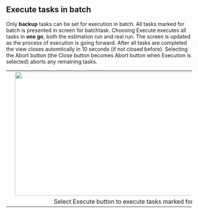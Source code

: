 ## Execute tasks in batch

Only **backup** tasks can be set for execution in batch. All tasks marked for batch is presented in screen for batchtask. Choosing Execute executes all tasks in **one go**, both the estimation run and real run. The screen is updated as the process of execution is going forward. After all tasks are completed the view closes automtically in 10 seconds (if not closed before). Selecting the Abort button (the Close button becomes Abort button when Execution is selected) aborts any remaining tasks.


<table align="center" cellpadding="0" cellspacing="0" class="tr-caption-container" style="margin-left: auto; margin-right: auto; text-align: center;">
<tbody>
<tr><td style="text-align: center;">
<a href="https://3.bp.blogspot.com/-BUlrOHueogY/WAmhjz0rQPI/AAAAAAAAL5w/yD21ybRDyGEoeY5ygEmV9f6H2etj5OqbwCLcB/s1600/Screen%2BShot%2B2016-10-20%2Bat%2B09.22.39.png" imageanchor="1" style="margin-left: 1em; margin-right: 1em;"><img border="0" height="336" src="https://3.bp.blogspot.com/-BUlrOHueogY/WAmhjz0rQPI/AAAAAAAAL5w/yD21ybRDyGEoeY5ygEmV9f6H2etj5OqbwCLcB/s640/Screen%2BShot%2B2016-10-20%2Bat%2B09.22.39.png" width="640" /></a></td></tr>
<tr><td class="tr-caption" style="text-align: center;">Select Execute button to execute tasks marked for batch.</td></tr>
</tbody>
</table>
